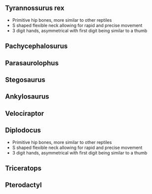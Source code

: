 ## Tyrannossurus rex
- Primitive hip bones, more similar to other reptiles
- S shaped flexible neck allowing for rapid and precise movement
- 3 digit hands, asymmetrical with first digit being similar to a thumb

## Pachycephalosurus

## Parasaurolophus

## Stegosaurus

## Ankylosaurus

## Velociraptor

## Diplodocus
- Primitive hip bones, more similar to other reptiles
- S shaped flexible neck allowing for rapid and precise movement
- 3 digit hands, asymmetrical with first digit being similar to a thumb

## Triceratops

## Pterodactyl

